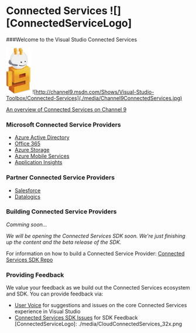 # Connected Services ![][ConnectedServiceLogo]

###Welcome to the Visual Studio Connected Services 

![](./media/Channel9Logo.png)
![http://channel9.msdn.com/Shows/Visual-Studio-Toolbox/Connected-Services](./media/Channel9ConnectedServices.jpg)

[An overview of Connected Services on Channel 9](http://channel9.msdn.com/Shows/Visual-Studio-Toolbox/Connected-Services)


### Microsoft Connected Service Providers
* [Azure Active Directory](http://go.microsoft.com/fwlink/?LinkId=513809)
* [Office 365]( http://go.microsoft.com/fwlink/?LinkID=512158)
* [Azure Storage](http://go.microsoft.com/fwlink/?LinkId=513126)
* [Azure Mobile Services](http://azure.microsoft.com/en-us/services/app-service/mobile/)
* [Application Insights](http://go.microsoft.com/fwlink/?LinkID=511987)

### Partner Connected Service Providers
* [Salesforce](https://visualstudiogallery.msdn.microsoft.com/site/search?f%5B0%5D.Type=SearchText&f%5B0%5D.Value=salesforce&f%5B1%5D.Type=User&f%5B1%5D.Value=Salesforce%20Developer%20Program&f%5B1%5D.Text=Salesforce%20Developer%20Program)
* [Datalogics](http://www.datalogics.com/products/pdf/pdfwebapi/)

### Building Connected Service Providers
*Comming soon...* 

*We will be opening the Connected Services SDK soon. We're just finishing up the content and the beta release of the SDK.*

For information on how to build a Connected Service Provider: [Connected Services SDK Repo](https://github.com/Microsoft/ConnectedServices-ProviderAuthorSamples)

### Providing Feedback
We value your feedback as we build out the Connected Services ecosystem and SDK. You can provide feedback via:
 
* [User Voice](https://visualstudio.uservoice.com/forums/265038-connected-services) for suggestions and issues on the core Connected Services experience in Visual Studio
* [Connected Services SDK Issues](https://github.com/Microsoft/ConnectedServices-ProviderAuthorSamples/issues) for SDK Feedback
[ConnectedServiceLogo]: ./media/CloudConnectedServices_32x.png

